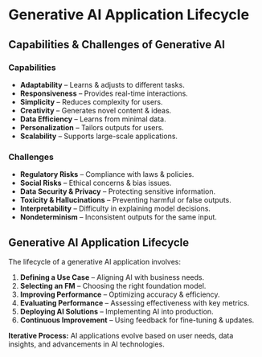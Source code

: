 # Generative AI Application Lifecycle  

## Capabilities & Challenges of Generative AI  

### Capabilities  
- **Adaptability** – Learns & adjusts to different tasks.  
- **Responsiveness** – Provides real-time interactions.  
- **Simplicity** – Reduces complexity for users.  
- **Creativity** – Generates novel content & ideas.  
- **Data Efficiency** – Learns from minimal data.  
- **Personalization** – Tailors outputs for users.  
- **Scalability** – Supports large-scale applications.  

### Challenges  
- **Regulatory Risks** – Compliance with laws & policies.  
- **Social Risks** – Ethical concerns & bias issues.  
- **Data Security & Privacy** – Protecting sensitive information.  
- **Toxicity & Hallucinations** – Preventing harmful or false outputs.  
- **Interpretability** – Difficulty in explaining model decisions.  
- **Nondeterminism** – Inconsistent outputs for the same input.  

## Generative AI Application Lifecycle  

The lifecycle of a generative AI application involves:  
1. **Defining a Use Case** – Aligning AI with business needs.  
2. **Selecting an FM** – Choosing the right foundation model.  
3. **Improving Performance** – Optimizing accuracy & efficiency.  
4. **Evaluating Performance** – Assessing effectiveness with key metrics.  
5. **Deploying AI Solutions** – Implementing AI into production.  
6. **Continuous Improvement** – Using feedback for fine-tuning & updates.  

**Iterative Process:** AI applications evolve based on user needs, data insights, and advancements in AI technologies.  
